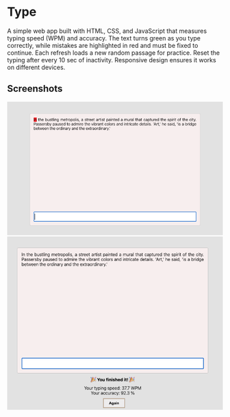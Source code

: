# Type

A simple web app built with HTML, CSS, and JavaScript that measures typing speed (WPM) and accuracy. The text turns green as you type correctly, while mistakes are highlighted in red and must be fixed to continue. Each refresh loads a new random passage for practice. Reset the typing after every 10 sec of inactivity. Responsive design ensures it works on different devices.

## Screenshots

![Type Screenshot 1](images/one.png)
![Type Screenshot 2](images/two.png)